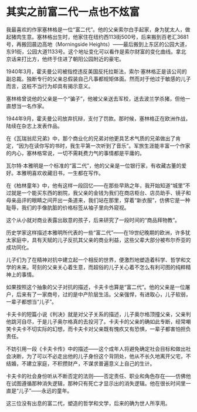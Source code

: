 # 其实之前富二代一点也不炫富

我最喜欢的作家塞林格是一位“富二代”。他的父亲索尔白手起家，身为犹太人，做起猪肉生意。塞林格出生时，他家住在纽约西113街500号，后来搬到百老汇3681号，再搬回晨边高地（Morningside Heights）——最后搬到上东区的公园大道，东91街，公园大道1133号。这个地址变化可以看作是索尔财富的变化曲线。拿北京话来打比方，他终于住进了朝阳公园附近的豪宅。 

1940年3月，霍夫曼公司被指控违反美国反托拉斯法，索尔·塞林格正是该公司的副总裁。独断专行的父亲总假装自己凡事都规矩体面。然而对于他过于敏感的儿子而言，这桩不当行为却具有揭示意义。 

塞林格曾说他的父亲是一个“骗子”，他被父亲送去军校，送去波兰学杀猪，但他一直想当一名作家。 

1944年9月，霍夫曼公司放弃抗辩，支付了罚款。那时候，塞林格正在欧洲作战，陆续在杂志上发表作品。 

在《瓦瑞翁尼兄弟》中，那个商业化的兄弟对他更具艺术气质的兄弟做出了肯定，“因为在读你写的书时，我生平第一次听到了音乐”。军旅生涯能丰富一个作家的内心，塞林格常说，一切不需耗费力气的事情都是平庸的。 

瓦尔特·本雅明是一个标准的“富二代”，他的父亲是一位银行家，有收藏古董的爱好。本雅明喜欢收藏旧书，一生都在写作。 

在《柏林童年》中，他有这样一段回忆——在那些早熟之年，我开始知道“城里”不过就是一个能买东西的剧院，我父亲的金钱为我们在商店柜台、店员助手、镜子和母亲品评的眼睛之间开出一条道来，我们站在那里，穿着“新衣服”，仿佛它是一种耻辱，我们的手像肮脏的价格标签从袖子里向外窥视。 

这个从小就对商业表露出敌意的孩子，后来研究了一段时间的“商品拜物教”。 

历史学家这样描述本雅明所代表的一些“富二代”——在19世纪晚期的欧洲，许多犹太家庭中，具有天赋的儿子反抗其父亲的商业利益，这些父辈大部分被布尔乔亚的成功同化。 

儿子们为了在精神对抗中建立起一个相反的世界，便激烈地塑造着科学、哲学和文学的未来。苛刻的父亲关心着生意，而超俗的儿子关心着不怎么有利可图的纯粹精神上的事情。 

如果按照这个抽象的父子对抗的描述，卡夫卡也算是“富二代”。他的父亲是一位屠户，后来有了一家商号，过的是中产阶层生活。父亲强悍，有进取心，儿子软弱，一辈子都想当“儿子”。 

卡夫卡的短篇小说《判决》就是对父子关系的描述，儿子奥尔格顶撞父亲，父亲判他跳河自尽，于是儿子奥尔格真的去投河了。卡夫卡的父亲的确如此专断，经常嘲笑卡夫卡不切实际的幻想，而卡夫卡对父亲既有愧疚又有恐惧，一辈子都害怕担负责任。 

不妨引用一段《卡夫卡传》中的描述——这个成年人将避免确定社会目标和做出社会决断，为了可以不必走出他的儿子身份这个背阴处，他从不长久地离开父宅，不结婚，不建立家庭，不积攒财产，不谋求普遍意义上自己的生计。 

卡夫卡的社会身份听从不断否定的法则——否定责任、职业和角色存在——仿佛他在试图遵循那种消失逻辑，那种只有死亡才显示出的消失逻辑。他在很长时间里一直是“儿子”——永远的童年。 

这三位没有出息的富二代，塑造的哲学和文学，后来的确为世人所享用。
